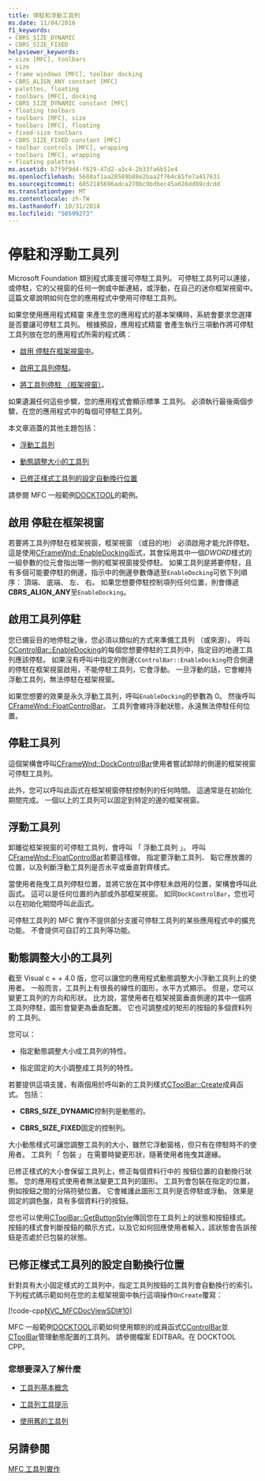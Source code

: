 ```yaml
---
title: 停駐和浮動工具列
ms.date: 11/04/2016
f1_keywords:
- CBRS_SIZE_DYNAMIC
- CBRS_SIZE_FIXED
helpviewer_keywords:
- size [MFC], toolbars
- size
- frame windows [MFC], toolbar docking
- CBRS_ALIGN_ANY constant [MFC]
- palettes, floating
- toolbars [MFC], docking
- CBRS_SIZE_DYNAMIC constant [MFC]
- floating toolbars
- toolbars [MFC], size
- toolbars [MFC], floating
- fixed-size toolbars
- CBRS_SIZE_FIXED constant [MFC]
- toolbar controls [MFC], wrapping
- toolbars [MFC], wrapping
- floating palettes
ms.assetid: b7f9f9d4-f629-47d2-a3c4-2b33fa6b51e4
ms.openlocfilehash: 5688af1aa20589b88e2baa2f764c65fe7a417631
ms.sourcegitcommit: 6052185696adca270bc9bdbec45a626dd89cdcdd
ms.translationtype: MT
ms.contentlocale: zh-TW
ms.lasthandoff: 10/31/2018
ms.locfileid: "50599273"
---
```

# <a name="docking-and-floating-toolbars"></a>停駐和浮動工具列

Microsoft Foundation 類別程式庫支援可停駐工具列。 可停駐工具列可以連接，或停駐，它的父視窗的任何一側或中斷連結，或浮動，在自己的迷你框架視窗中。 這篇文章說明如何在您的應用程式中使用可停駐工具列。

如果您使用應用程式精靈 來產生您的應用程式的基本架構時，系統會要求您選擇是否要讓可停駐工具列。 根據預設，應用程式精靈 會產生執行三項動作將可停駐工具列放在您的應用程式所需的程式碼：

- [啟用 停駐在框架視窗中](#_core_enabling_docking_in_a_frame_window)。

- [啟用工具列停駐](#_core_enabling_docking_for_a_toolbar)。

- [將工具列停駐 （框架視窗）](#_core_docking_the_toolbar)。

如果遺漏任何這些步驟，您的應用程式會顯示標準 工具列。 必須執行最後兩個步驟，在您的應用程式中的每個可停駐工具列。

本文章涵蓋的其他主題包括：

- [浮動工具列](#_core_floating_the_toolbar)

- [動態調整大小的工具列](#_core_dynamically_resizing_the_toolbar)

- [已修正樣式工具列的設定自動換行位置](#_core_setting_wrap_positions_for_a_fixed_style_toolbar)

請參閱 MFC 一般範例[DOCKTOOL](../visual-cpp-samples.md)的範例。

##  <a name="_core_enabling_docking_in_a_frame_window"></a> 啟用 停駐在框架視窗

若要將工具列停駐在框架視窗，框架視窗 （或目的地） 必須啟用才能允許停駐。 這是使用[CFrameWnd::EnableDocking](../mfc/reference/cframewnd-class.md#enabledocking)函式，其會採用其中一個*DWORD*樣式的一組參數的位元會指出哪一側的框架視窗接受停駐。 如果工具列是將要停駐，且有多個可能要停駐的側邊，指示中的側邊參數傳遞至`EnableDocking`可依下列順序： 頂端、 底端、 左、 右。 如果您想要停駐控制項列任何位置，則會傳遞**CBRS_ALIGN_ANY**至`EnableDocking`。

##  <a name="_core_enabling_docking_for_a_toolbar"></a> 啟用工具列停駐

您已備妥目的地停駐之後，您必須以類似的方式來準備工具列 （或來源）。 呼叫[CControlBar::EnableDocking](../mfc/reference/ccontrolbar-class.md#enabledocking)的每個您想要停駐的工具列中，指定目的地邊工具列應該停駐。 如果沒有呼叫中指定的側邊`CControlBar::EnableDocking`符合側邊的停駐在框架視窗啟用，不能停駐工具列，它會浮動。 一旦浮動的話，它會維持浮動工具列，無法停駐在框架視窗。

如果您想要的效果是永久浮動工具列，呼叫`EnableDocking`的參數為 0。 然後呼叫[CFrameWnd::FloatControlBar](../mfc/reference/cframewnd-class.md#floatcontrolbar)。 工具列會維持浮動狀態，永遠無法停駐任何位置。

##  <a name="_core_docking_the_toolbar"></a> 停駐工具列

這個架構會呼叫[CFrameWnd::DockControlBar](../mfc/reference/cframewnd-class.md#dockcontrolbar)使用者嘗試卸除的側邊的框架視窗可停駐工具列。

此外，您可以呼叫此函式在框架視窗停駐控制列的任何時間。 這通常是在初始化期間完成。 一個以上的工具列可以固定到特定的邊的框架視窗。

##  <a name="_core_floating_the_toolbar"></a> 浮動工具列

卸離從框架視窗的可停駐工具列，會呼叫 「 浮動工具列 」。 呼叫[CFrameWnd::FloatControlBar](../mfc/reference/cframewnd-class.md#floatcontrolbar)若要這樣做。 指定要浮動工具列、 點它應放置的位置，以及判斷浮動工具列是否水平或垂直對齊樣式。

當使用者拖曳工具列停駐位置，並將它放在其中停駐未啟用的位置，架構會呼叫此函式。 這可以是任何位置的內部或外部框架視窗。 如同`DockControlBar`，您也可以在初始化期間呼叫此函式。

可停駐工具列的 MFC 實作不提供部分支援可停駐工具列的某些應用程式中的擴充功能。 不會提供可自訂的工具列等功能。

##  <a name="_core_dynamically_resizing_the_toolbar"></a> 動態調整大小的工具列

截至 Visual c + + 4.0 版，您可以讓您的應用程式動態調整大小浮動工具列上的使用者。 一般而言，工具列上有很長的線性的圖形，水平方式顯示。 但是，您可以變更工具列的方向和形狀。 比方說，當使用者在框架視窗垂直側邊的其中一個將工具列停駐，圖形會變更為垂直配置。 它也可調整成的矩形的按鈕的多個資料列的 工具列。

您可以：

- 指定動態調整大小成工具列的特性。

- 指定固定的大小調整成工具列的特性。

若要提供這項支援，有兩個用於呼叫新的工具列樣式[CToolBar::Create](../mfc/reference/ctoolbar-class.md#create)成員函式。 包括：

- **CBRS_SIZE_DYNAMIC**控制列是動態的。

- **CBRS_SIZE_FIXED**固定的控制列。

大小動態樣式可讓您調整工具列的大小，雖然它浮動窗格，但只有在停駐時不的使用者。 工具列 「 包裝 」 在需要時變更形狀，隨著使用者拖曳其邊緣。

已修正樣式的大小會保留工具列上，修正每個資料行中的 按鈕位置的自動換行狀態。 您的應用程式使用者無法變更工具列的圖形。 工具列會包裝在指定的位置，例如按鈕之間的分隔符號位置。 它會維護此圖形工具列是否停駐或浮動。 效果是固定的調色盤，具有多個資料行的按鈕。

您也可以使用[CToolBar::GetButtonStyle](../mfc/reference/ctoolbar-class.md#getbuttonstyle)傳回您在工具列上的狀態和按鈕樣式。 按鈕的樣式會判斷按鈕的顯示方式，以及它如何回應使用者輸入，該狀態會告訴按鈕是否處於已包裝的狀態。

##  <a name="_core_setting_wrap_positions_for_a_fixed_style_toolbar"></a> 已修正樣式工具列的設定自動換行位置

針對具有大小固定樣式的工具列中，指定工具列按鈕的工具列會自動換行的索引。 下列程式碼示範如何在您的主框架視窗中執行這項操作`OnCreate`覆寫：

[!code-cpp[NVC_MFCDocViewSDI#10](../mfc/codesnippet/cpp/docking-and-floating-toolbars_1.cpp)]

MFC 一般範例[DOCKTOOL](../visual-cpp-samples.md)示範如何使用類別的成員函式[CControlBar](../mfc/reference/ccontrolbar-class.md)並[CToolBar](../mfc/reference/ctoolbar-class.md)管理動態配置的工具列。 請參閱檔案 EDITBAR。在 DOCKTOOL CPP。

### <a name="what-do-you-want-to-know-more-about"></a>您想要深入了解什麼

- [工具列基本概念](../mfc/toolbar-fundamentals.md)

- [工具列工具提示](../mfc/toolbar-tool-tips.md)

- [使用舊的工具列](../mfc/using-your-old-toolbars.md)

## <a name="see-also"></a>另請參閱

[MFC 工具列實作](../mfc/mfc-toolbar-implementation.md)

